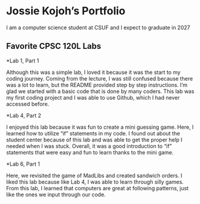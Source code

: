 # Jossie Kojoh’s Portfolio

I am a computer science student at CSUF and I expect to graduate in 2027

## Favorite CPSC 120L Labs

*Lab 1, Part 1

Although this was a simple lab, I loved it because it was the start to my coding journey. Coming from the lecture, I was still confused because there was a lot to learn, but the README provided step by step instructions. I’m glad we started with a basic code that is done by many coders. This lab was my first coding project and I was able to use Github, which I had never accessed before.

*Lab 4, Part 2

I enjoyed this lab because it was fun to create a mini guessing game. Here, I learned how to utilize “if” statements in my code. I found out about the student center because of this lab and was able to get the proper help I needed when I was stuck. Overall, it was a good introduction to “if” statements that were easy and fun to learn thanks to the mini game.

*Lab 6, Part 1

Here, we revisited the game of MadLibs and created sandwich orders. I liked this lab because like Lab 4, I was able to learn through silly games. From this lab, I learned that computers are great at following patterns, just like the ones we input through our code.
